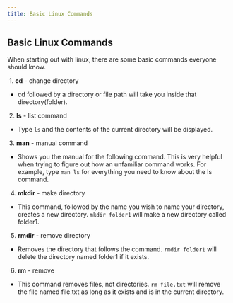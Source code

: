 ```yaml
---
title: Basic Linux Commands
---
```

## Basic Linux Commands

When starting out with linux, there are some basic commands everyone should know.

  1. **cd** - change directory 
  - cd followed by a directory or file path will take you inside that directory(folder).
  
  2. **ls** - list command
  - Type `ls` and the contents of the current directory will be displayed.
  
  3. **man** - manual command
  - Shows you the manual for the following command. This is very helpful when trying to figure out how an unfamiliar command works. For example, type `man ls` for everything you need to know about the ls command.
  
  4. **mkdir** - make directory
  - This command, followed by the name you wish to name your directory, creates a new directory. `mkdir folder1` will make a new directory called folder1.
  
  5. **rmdir** - remove directory
  - Removes the directory that follows the command. `rmdir folder1` will delete the directory named folder1 if it exists.<br />
  
  6. **rm** - remove
  - This command removes files, not directories. `rm file.txt` will remove the file named file.txt as long as it exists and is in the current directory.
  
